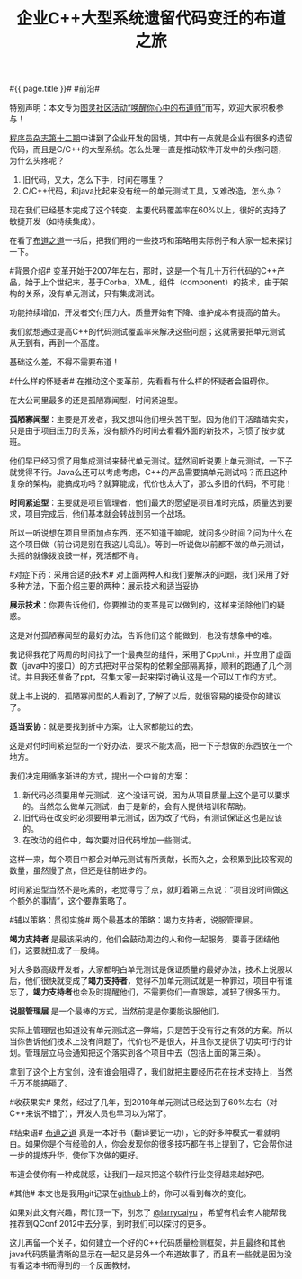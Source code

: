 ﻿---
layout: post
title: 企业C++大型系统遗留代码变迁的布道之旅
---
#{{ page.title }}#
#前沿#

特别声明：本文专为[图灵社区活动“唤醒你心中的布道师”](http://www.ituring.com.cn/activity/details/696)而写，欢迎大家积极参与！

[程序员杂志第十二期](http://www.programmer.com.cn/9072/)中讲到了企业开发的困境，其中有一点就是企业有很多的遗留代码，而且是C/C++的大型系统。怎么处理一直是推动软件开发中的头疼问题，为什么头疼呢？

 1. 旧代码，又大，怎么下手，时间在哪里？
 2. C/C++代码，和java比起来没有统一的单元测试工具，又难改造，怎么办？

现在我们已经基本完成了这个转变，主要代码覆盖率在60%以上，很好的支持了敏捷开发（如持续集成）。

在看了[布道之道](http://www.ituring.com.cn/book/736)一书后，把我们用的一些技巧和策略用实际例子和大家一起来探讨一下。

#背景介绍#
变革开始于2007年左右，那时，这是一个有几十万行代码的C++产品，始于上个世纪末，基于Corba，XML，组件（component）的技术，由于架构的关系，没有单元测试，只有集成测试。

功能持续增加，开发者交付压力大。质量开始有下降、维护成本有提高的苗头。

我们就想通过提高C++的代码测试覆盖率来解决这些问题；这就需要把单元测试从无到有，再到一个高度。

基础这么差，不得不需要布道！

#什么样的怀疑者#
在推动这个变革前，先看看有什么样的怀疑者会阻碍你。

在大公司里最多的还是孤陋寡闻型，时间紧迫型。

**孤陋寡闻型**：主要是开发者，我又想叫他们埋头苦干型。因为他们干活踏踏实实，只是由于项目压力的关系，没有额外的时间去看看外面的新技术，习惯了按步就班。

他们早已经习惯了用集成测试来替代单元测试。猛然间听说要上单元测试，一下子就觉得不行。Java么还可以考虑考虑，C++的产品需要搞单元测试吗？而且这种复杂的架构，能搞成功吗？就算能成，代价也太大了，那么多旧的代码，不可能！

**时间紧迫型**：主要就是项目管理者，他们最大的愿望是项目准时完成，质量达到要求，项目完成后，他们基本就会转战到另一个战场。

所以一听说想在项目里面加点东西，还不知道干嘛呢，就问多少时间？问为什么在这个项目做（前台词是别在我这儿捣乱）。等到一听说做以前都不做的单元测试，头摇的就像拨浪鼓一样，死活都不肯。

#对症下药：采用合适的技术#
对上面两种人和我们要解决的问题，我们采用了好多种方法，下面介绍主要的两种：展示技术和适当妥协

**展示技术**：你要告诉他们，你要推动的变革是可以做到的，这样来消除他们的疑惑。

这是对付孤陋寡闻型的最好办法，告诉他们这个能做到，也没有想象中的难。

我记得我花了两周的时间找了一个最典型的组件，采用了CppUnit，并应用了虚函数（java中的接口）的方式把对平台架构的依赖全部隔离掉，顺利的跑通了几个测试。并且我还准备了ppt，召集大家一起来探讨确认这是一个可以工作的方式。

就上书上说的，孤陋寡闻型的人看到了, 了解了以后，就很容易的接受你的建议了。

**适当妥协**：就是要找到折中方案，让大家都能过的去。

这是对付时间紧迫型的一个好办法，要求不能太高，把一下子想做的东西放在一个地方。

我们决定用循序渐进的方式，提出一个中肯的方案：

  1. 新代码必须要用单元测试，这个没话可说，因为从项目质量上这个是可以要求的。当然怎么做单元测试，由于是新的，会有人提供培训和帮助。
  2. 旧代码在改变时必须要用单元测试，因为改了代码，有测试保证这也是应该的。
  3. 在改动的组件中，每次要对旧代码增加一些测试。
  
这样一来，每个项目中都会对单元测试有所贡献，长而久之，会积累到比较客观的数量，虽然慢了点，但还是往前进步的。

时间紧迫型当然不是吃素的，老觉得亏了点，就盯着第三点说：“项目没时间做这个额外的事情”，这个要靠策略了。

#辅以策略：贯彻实施#
两个最基本的策略：竭力支持者，说服管理层。

**竭力支持者** 是最该采纳的，他们会鼓动周边的人和你一起服务，要善于团结他们，这要就扭成了一股绳。

对大多数高级开发者，大家都明白单元测试是保证质量的最好办法，技术上说服以后，他们很快就变成了**竭力支持者**，觉得不加单元测试就是一种罪过，项目中有谁忘了，**竭力支持者**也会及时提醒他们，不需要你们一直跟踪，减轻了很多压力。

**说服管理层** 是一个最棒的方式，当然前提是你要能说服他们。

实际上管理层也知道没有单元测试这一弊端，只是苦于没有行之有效的方案。所以当你告诉他们技术上没有问题了，代价也不是很大，并且你又提供了切实可行的计划。管理层立马会通知把这个落实到各个项目中去（包括上面的第三条）。

拿到了这个上方宝剑，没有谁会阻碍了，我们就把主要经历花在技术支持上，当然千万不能搞砸了。

#收获果实#
果然，经过了几年，到2010年单元测试已经达到了60%左右（对C++来说不错了），开发人员也早习以为常了。

#结束语#
[布道之道](http://www.ituring.com.cn/book/736) 真是一本好书（翻译要记一功），它的好多种模式一看就明白。如果你是个有经验的人，你会发现你的很多技巧都在书上提到了，它会帮你进一步的提炼升华，使你下次做的更好。

布道会使你有一种成就感，让我们一起来把这个软件行业变得越来越好吧。

#其他#
本文也是我用git记录在[github](https://github.com/larrycai/larrycai.github.com)上的，你可以看到每次的变化。

如果对此文有兴趣，帮忙顶一下，别忘了 [@larrycaiyu](http://weibo.com/larrycaiyu) ，希望有机会有人能帮我推荐到QConf 2012中去分享，到时我们可以探讨的更多。

这儿再留一个关子，如何建立一个好的C++代码质量检测框架，并且最终和其他java代码质量清晰的显示在一起又是另外一个布道故事了，而且有一些就是因为没有看这本书而得到的一个反面教材。